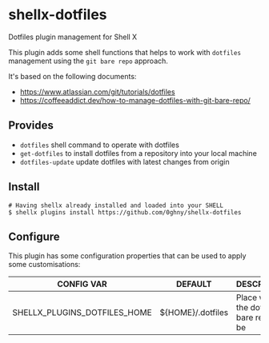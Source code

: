 # shellx-dotfiles
Dotfiles plugin management for Shell X


This plugin adds some shell functions that helps to work with `dotfiles` management using the `git bare repo` approach.

It's based on the following documents:

- https://www.atlassian.com/git/tutorials/dotfiles
- https://coffeeaddict.dev/how-to-manage-dotfiles-with-git-bare-repo/

## Provides

- `dotfiles` shell command to operate with dotfiles
- `get-dotfiles` to install dotfiles from a repository into your local machine
- `dotfiles-update` update dotfiles with latest changes from origin

## Install

```shell
# Having shellx already installed and loaded into your SHELL
$ shellx plugins install https://github.com/0ghny/shellx-dotfiles
```

## Configure

This plugin has some configuration properties that can be used to apply some customisations:

| CONFIG VAR | DEFAULT | DESCRIPTION |
| ---------- | ------- | ----------- |
| SHELLX_PLUGINS_DOTFILES_HOME | ${HOME}/.dotfiles | Place where the dotfiles bare repo will be |

